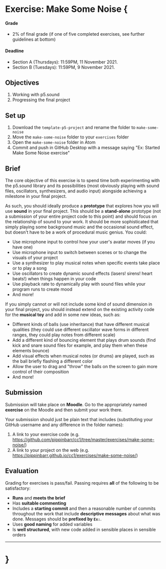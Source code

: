 # Exercise: Make Some Noise {

#### Grade
- 2% of final grade (if one of five completed exercises, see further guidelines at bottom)  

#### Deadline
- Section A (Thursdays): 11:59PM, 11 November 2021.
- Section B (Tuesdays): 11:59PM, 9 November 2021.

## Objectives

1. Working with p5.sound
2. Progressing the final project

## Set up

1. Download the `template-p5-project` and rename the folder to `make-some-noise`
3. Move the `make-some-noise` folder to your `exercises` folder
4. Open the `make-some-noise` folder in Atom
5. Commit and push in GitHub Desktop with a message saying "Ex: Started Make Some Noise exercise"

## Brief

The core objective of this exercise is to spend time both experimenting with the p5.sound library and its possibilities (most obviously playing with sound files, oscillators, synthesizers, and audio input) alongside achieving a milestone in your final project.

As such, you should ideally produce a **prototype** that explores how you will use **sound** in your final project. This should be a **stand-alone** prototype (not a submission of your entire project code to this point) and should focus on the relationship of sound to your work. It should be more sophisticated that simply playing some background music and the occasional sound effect, but doesn't have to be a work of procedural music genius. You could:

- Use microphone input to control how your user's avatar moves (if you have one)
- Use microphone input to switch between scenes or to change the visuals of your project
- Use a synthesizer to play musical notes when specific events take place or to play a song
- Use oscillators to create dynamic sound effects (lasers! sirens! heart beats!) when things happen in your code
- Use playback rate to dynamically play with sound files while your program runs to create mood
- And more!

If you simply cannot or will not include some kind of sound dimension in your final project, you should instead extend on the existing activity code for the **musical toy** and add in some new ideas, such as:

- Different kinds of balls (use inheritance) that have different musical qualities (they could use different oscillator wave forms in different ranges, they could play notes from different scale)
- Add a different kind of bouncing element that plays drum sounds (find kick and snare sound files for example, and play them when these elements bounce)
- Add visual effects when musical notes (or drums) are played, such as the ball briefly flashing a different color
- Allow the user to drag and "throw" the balls on the screen to gain more control of their composition
- And more!

## Submission

Submission will take place on __Moodle__. Go to the appropriately named __exercise__ on the Moodle and then submit your work there.

Your submission should just be plain text that includes (substituting your GitHub username and any difference in the folder names):

1. A link to your exercise code (e.g. https://github.com/pippinbarr/cc1/tree/master/exercises/make-some-noise/)
2. A link to your project on the web (e.g. https://pippinbarr.github.io/cc1/exercises/make-some-noise/)

## Evaluation

Grading for exercises is pass/fail. Passing requires __all__ of the following to be satisfactory:

- __Runs__ and __meets the brief__
- Has __suitable commenting__
- Includes a __starting commit__ and then a reasonable number of commits throughout the work that include __descriptive messages__ about what was done. Messages should be __prefixed by `Ex:`__.
- Uses __good naming__ for added variables
- Is __well structured__, with new code added in sensible places in sensible orders

---

# }
